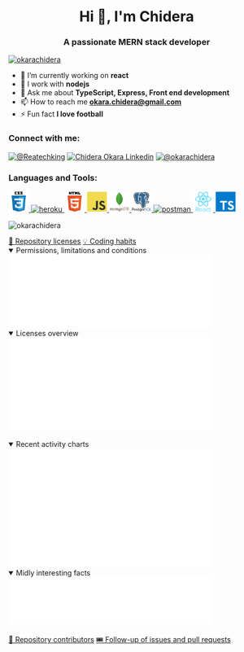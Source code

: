 <h1 align="center">Hi 👋, I'm Chidera</h1>
<h3 align="center">A passionate MERN stack developer</h3>
<p align="left"> <a href="https://github.com/ryo-ma/github-profile-trophy"><img src="https://github-profile-trophy.vercel.app/?username=okarachidera" alt="okarachidera" /></a> </p>

- 🔭 I’m currently working on **react**
- 🌱 I work with **nodejs**
- 💬 Ask me about **TypeScript, Express, Front end development**
- 📫 How to reach me **okara.chidera@gmail.com**
- ⚡ Fun fact **I love football**
<h3 align="left">Connect with me:</h3>
<p align="left">
<a href="https://twitter.com/@Reatechking" target="blank"><img align="center" src="https://raw.githubusercontent.com/rahuldkjain/github-profile-readme-generator/master/src/images/icons/Social/twitter.svg" alt="@Reatechking" height="30" width="40" /></a>
<a href="https://linkedin.com/in/okara-chidera" target="blank"><img align="center" src="https://raw.githubusercontent.com/rahuldkjain/github-profile-readme-generator/master/src/images/icons/Social/linked-in-alt.svg" alt="Chidera Okara Linkedin" height="30" width="40" /></a>
<a href="https://instagram.com/okarachidera" target="blank"><img align="center" src="https://raw.githubusercontent.com/rahuldkjain/github-profile-readme-generator/master/src/images/icons/Social/instagram.svg" alt="@okarachidera" height="30" width="40" /></a>
</p>
<h3 align="left">Languages and Tools:</h3>
<p align="left"> <a href="https://www.w3schools.com/css/" target="_blank" rel="noreferrer"> <img src="https://raw.githubusercontent.com/devicons/devicon/master/icons/css3/css3-original-wordmark.svg" alt="css3" width="40" height="40"/> </a> <a href="https://heroku.com" target="_blank" rel="noreferrer"> <img src="https://www.vectorlogo.zone/logos/heroku/heroku-icon.svg" alt="heroku" width="40" height="40"/> </a> <a href="https://www.w3.org/html/" target="_blank" rel="noreferrer"> <img src="https://raw.githubusercontent.com/devicons/devicon/master/icons/html5/html5-original-wordmark.svg" alt="html5" width="40" height="40"/> </a> <a href="https://developer.mozilla.org/en-US/docs/Web/JavaScript" target="_blank" rel="noreferrer"> <img src="https://raw.githubusercontent.com/devicons/devicon/master/icons/javascript/javascript-original.svg" alt="javascript" width="40" height="40"/> </a> <a href="https://www.mongodb.com/" target="_blank" rel="noreferrer"> <img src="https://raw.githubusercontent.com/devicons/devicon/master/icons/mongodb/mongodb-original-wordmark.svg" alt="mongodb" width="40" height="40"/> </a> <a href="https://www.postgresql.org" target="_blank" rel="noreferrer"> <img src="https://raw.githubusercontent.com/devicons/devicon/master/icons/postgresql/postgresql-original-wordmark.svg" alt="postgresql" width="40" height="40"/> </a> <a href="https://postman.com" target="_blank" rel="noreferrer"> <img src="https://www.vectorlogo.zone/logos/getpostman/getpostman-icon.svg" alt="postman" width="40" height="40"/> </a> <a href="https://reactjs.org/" target="_blank" rel="noreferrer"> <img src="https://raw.githubusercontent.com/devicons/devicon/master/icons/react/react-original-wordmark.svg" alt="react" width="40" height="40"/> </a> <a href="https://www.typescriptlang.org/" target="_blank" rel="noreferrer"> <img src="https://raw.githubusercontent.com/devicons/devicon/master/icons/typescript/typescript-original.svg" alt="typescript" width="40" height="40"/> </a> </p>
<p><img align="center" src="https://github-readme-stats.vercel.app/api/top-langs?username=okarachidera&show_icons=true&locale=en&layout=compact" alt="okarachidera" /></p>

  <tr>
    <th><a href="source/plugins/licenses/README.md">📜 Repository licenses</a></th>
    <th><a href="source/plugins/habits/README.md">💡 Coding habits</a></th>
  </tr>
  <tr>
        <td  align="center">
        <details open><summary>Permissions, limitations and conditions</summary><img alt="" width="400" src="https://github.com/lowlighter/metrics/blob/examples/metrics.plugin.licenses.svg" alt=""></img></details>
        <details open><summary>Licenses overview</summary><img alt="" width="400" src="https://github.com/lowlighter/metrics/blob/examples/metrics.plugin.licenses.ratio.svg" alt=""></img></details>
        <img width="900" height="1" alt="">
      </td>
        <td  align="center">
        <details open><summary>Recent activity charts</summary><img alt="" width="400" src="https://github.com/lowlighter/metrics/blob/examples/metrics.plugin.habits.charts.svg" alt=""></img></details>
        <details open><summary>Midly interesting facts</summary><img alt="" width="400" src="https://github.com/lowlighter/metrics/blob/examples/metrics.plugin.habits.facts.svg" alt=""></img></details>
        <img width="900" height="1" alt="">
      </td>
  </tr>
  <tr>
    <th><a href="source/plugins/contributors/README.md">🏅 Repository contributors</a></th>
    <th><a href="source/plugins/followup/README.md">🎟️ Follow-up of issues and pull requests</a></th>
  </tr>

